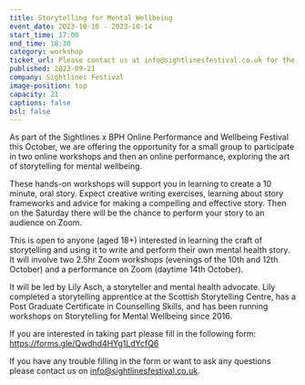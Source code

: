 ```yaml
---
title: Storytelling for Mental Wellbeing
event_date: 2023-10-10 - 2023-10-14
start_time: 17:00
end_time: 18:30
category: workshop
ticket_url: Please contact us at info@sightlinesfestival.co.uk for the ticket link
published: 2023-09-21
company: Sightlines Festival
image-position: top
capacity: 21
captions: false
bsl: false
---
```

As part of the Sightlines x BPH Online Performance and Wellbeing Festival this October, we are offering the opportunity for a small group to participate in two online workshops and then an online performance, exploring the art of storytelling for mental wellbeing.

These hands-on workshops will support you in learning to create a 10 minute, oral story.
 Expect creative writing exercises, learning about story frameworks and advice for making a compelling and effective story. Then on the Saturday there will be the chance to perform your story to an audience on Zoom.

This is open to anyone (aged 18+) interested in learning the craft of storytelling and using it to write and perform their own mental health story. It will involve two 2.5hr Zoom workshops (evenings of the 10th and 12th October) and a performance on Zoom (daytime 14th October).


It will be led by Lily Asch, a storyteller and mental health advocate. Lily completed a storytelling apprentice at the Scottish Storytelling Centre, has a Post Graduate Certificate in Counselling Skills, and has been running workshops on Storytelling for Mental Wellbeing since 2016.


If you are interested in taking part please fill in the following form: https://forms.gle/Qwdhd4HYg1LdYcfQ6


If you have any trouble filling in the form or want to ask any questions please contact us on info@sightlinesfestival.co.uk.